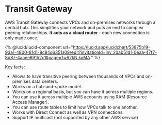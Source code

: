# Transit Gateway

AWS Transit Gateway connects VPCs and on-premises networks through a central hub. This simplifies your network and puts an end to complex peering relationships. **It acts as a cloud router** - each new connection is only made once.

{% @lucid/lucid-component url="https://lucid.app/lucidchart/53875b19-93a1-4800-81d1-8c84d6351a09/edit?invitationId=inv_20ab51d1-0eaa-47f7-8d87-4aaee89152c1&page=1wR7kN.koMA." %}

Key facts:&#x20;

* Allows to have transitive peering between thousands of VPCs and on-premises data centers.&#x20;
* Works on a hub-and-spoke model.
* Works on a regional basis, but you can have it across multiple regions.
* You can use it across multiple AWS accounts using RAM (Resource Access Manager).
* You can use route tables to limit how VPCs talk to one another.
* Works with Direct Connect as well as VPN connections.
* Support IP multicast (not supported by any other AWS service)
